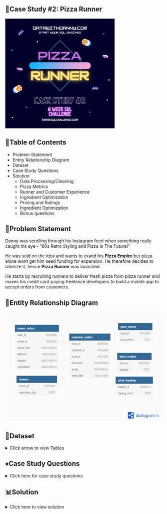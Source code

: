 ## 🍕Case Study #2: Pizza Runner

<img src="https://github.com/Julie-Odhiambo/8Week-SQL-Challenge/blob/main/Case%20study/case-study-2.png" width="350" height="350">

## 📝Table of Contents
   - Problem Statement
   - Entity Relationship Diagram
   - Dataset
   - Case Study Questions
   - Solution
      - Data Processing/Cleaning
      - Pizza Metrics
      - Runner and Customer Experience
      - Ingredient Optimization
      - Pricing and Ratings
      - Ingredient Optimization
      - Bonus questions
## 🤔Problem Statement
Danny was scrolling through his Instagram feed when something really caught his eye - “80s Retro Styling and Pizza Is The Future!"

He was sold on the idea and wants to exand his **Pizza Empire** but pizza alone wont get him seed funding for expansion. He therefore decides to Uberize it, hence **Pizza Runner** was launched.

He starts by recruiting runners to deliver fresh pizza from pizza runner and maxes his credit card paying freelance developers to build a mobile app to accept orders from customers.
## 🔗Entity Relationship Diagram
<img src="https://github.com/Julie-Odhiambo/8Week-SQL-Challenge/blob/main/Case%20study/PizzaRunner.png" width="600" height="350">

## 📂Dataset
<details><summary>Click arrow to view Tables</summary>
<p>

<details><summary>customer_orders table</summary>
<p>

```customer_orders```                                                                             
| **order_id**   | **customer_id**| **pizza_id**|**exclusions**|	**extras**|**order_time**      |
| :---           |  :---          |     :---    |  :---        |     :---   |   :---             |
| 1              |   101          |     1       |              |            |2021-01-01 18:05:02 |
| 2              |   101          |     1       |              |            |2021-01-01 19:00:52 |
| 3              |   102          |     1       |              |            |2021-01-02 23:51:23 |
| 3              |   102          |     2       |              |    NaN     |2021-01-02 23:51:23 | 
| 4              |   103          |     1       |  4           |            |2021-01-04 13:23:46 |
| 4              |   103          |     1       |  4           |            |2021-01-04 13:23:46 |
| 4              |   103          |     2       |  4           |            |2021-01-04 13:23:46 |             
| 5              |   104          |     1       |  null        |    1       |2021-01-08 21:00:29 |        
| 6              |   101          |     2       |  null        |    null    |2021-01-08 21:03:13 |
| 7              |   105          |     2       |  null        |    1       |2021-01-08 21:20:29 | 
| 8              |   102          |     1       |  null        |    null    |2021-01-09 23:54:33 | 
| 9              |   103          |     1       |  4           |    1,5     |	2021-01-10 11:22:59|
| 10             |   104          |     1       |  null        |    null    |2021-01-11 18:34:49 |
| 10             |   104          |     1       |  2,6         |    1,4     |2021-01-11 18:34:49 |
</p>
</details>

<details><summary>runner_orders table</summary>
<p>

 ```runner_orders```
| **order_id**   | **runner_id**|**pickup_time**    |**distance**|**duration**|**cancellation**        |
| :---           |  :---        |     :---          |  :---      |     :---   |   :---                 |
| 1              |   1          |2021-01-01 18:15:34| 20km       | 32 minutes |                        |
| 2              |   1          |2021-01-01 19:10:54| 20km       | 27 minutes |                        |
| 3              |   1          |2021-01-03 00:12:37| 13.4km     | 20 mins    |NaN                     |
| 4              |   2          |2021-01-04 13:53:03| 23.4       | 40         |NaN                     | 
| 5              |   3          |2021-01-08 21:10:57| 10         | 15         |NaN                     |
| 6              |   3          |     null          | null       | null       |Restaurant Cancellation |
| 7              |   2          |2020-01-08 21:30:45| 25km       | 25mins     |null                    |             
| 8              |   2          |2020-01-10 00:15:02| 23.4 km    | 15 minute  |null                    |        
| 9              |   2          |   null            | null       | null       |Customer Cancellation   |
| 10             |   1          |2020-01-11 18:50:20| 10km       | 10minutes  |null                    | 
</p>
</details>

<details><summary>pizza_names table</summary>
<p>

  ```pizza_names```
|**pizza_id**|**pizza_name**|
|:---        |:---          |
|1           |Meat Lovers   |
|2           |Vegetarian    |
</p>
</details>

<details><summary>Runners table</summary>
<p>

  ```runners```
|**runner_id**|**Registration Date**|
| :---        | :---                |
|1            |2021-01-01           |
|2            |2021-01-03           |
|3            |2021-01-08           |
|4            |2021-01-15           |
</p>
</details>

<details><summary>pizza_recipes table</summary>
<p>

  ```pizza_recipes```
|**pizza_id**|**toppings**              |
|:---        |:---                      |
|1           |1, 2, 3, 4, 5, 6, 8, 10   |
|2           |4, 6, 7, 9, 11, 12        |
</p>
</details>

<details><summary>pizza_toppings table</summary>
<p>

```pizza_toppings```                                                                             
| **topping_id** | **topping_name**|
| :---           |  :---           |
| 1              |   Bacon         |
| 2              |   BBQ Sauce     |
| 3              |   Beef          | 
| 4              |   Cheese        |  
| 5              |   Chicken       | 
| 6              |   Mushrooms     | 
| 7              |   Onions        |              
| 8              |   Pepperoni     |         
| 9              |   Peppers       | 
| 10             |   Salami        | 
| 11             |   Tomatoes      | 
| 12             |   Tomato Sauce  |

</p>
</details>

</p>
</details>

## ♦Case Study Questions
<details><summary>Click here for case study questions</summary>
<p>
   
A. Pizza Metrics
1. How many pizzas were ordered?
2. How many unique customer orders were made?
3. How many successful orders were delivered by each runner?
4. How many of each type of pizza was delivered?
5. How many Vegetarian and Meatlovers were ordered by each customer?
6. What was the maximum number of pizzas delivered in a single order?
7. For each customer, how many delivered pizzas had at least 1 change and how many had no changes?
8. How many pizzas were delivered that had both exclusions and extras?
9. What was the total volume of pizzas ordered for each hour of the day?
10. What was the volume of orders for each day of the week?
   
B. Runner and Customer Experience
1. How many runners signed up for each 1 week period? (i.e. week starts 2021-01-01)
2. What was the average time in minutes it took for each runner to arrive at the Pizza Runner HQ to pickup the order?
3. Is there any relationship between the number of pizzas and how long the order takes to prepare?
4. What was the average distance travelled for each customer?
5. What was the difference between the longest and shortest delivery times for all orders?
6. What was the average speed for each runner for each delivery and do you notice any trend for these values?
7. What is the successful delivery percentage for each runner?
   
C. Ingredient Optimisation
1. What are the standard ingredients for each pizza?
2. What was the most commonly added extra?
3. What was the most common exclusion?
4. Generate an order item for each record in the customers_orders table in the format of one of the following:
 - Meat Lovers
 - Meat Lovers - Exclude Beef
 - Meat Lovers - Extra Bacon
 - Meat Lovers - Exclude Cheese, Bacon - Extra Mushroom, Peppers
5. Generate an alphabetically ordered comma separated ingredient list for each pizza order from the customer_orders table and add a 2x in front of any relevant ingredients
 - For example: "Meat Lovers: 2xBacon, Beef, ... , Salami"
6. What is the total quantity of each ingredient used in all delivered pizzas sorted by most frequent first?
   
D. Pricing and Ratings
1. If a Meat Lovers pizza costs $12 and Vegetarian costs $10 and there were no charges for changes - how much money has Pizza Runner made so far if there are no delivery fees?
2. What if there was an additional $1 charge for any pizza extras?
- Add cheese is $1 extra
3. The Pizza Runner team now wants to add an additional ratings system that allows customers to rate their runner, how would you design an additional table for this new dataset - generate a schema for this new table and insert your own data for ratings for each successful customer order between 1 to 5.
4. Using your newly generated table - can you join all of the information together to form a table which has the following information for successful deliveries?
- customer_id
- order_id
- runner_id
- rating
- order_time
- pickup_time
- Time between order and pickup
- Delivery duration
- Average speed
- Total number of pizzas
5. If a Meat Lovers pizza was $12 and Vegetarian $10 fixed prices with no cost for extras and each runner is paid $0.30 per kilometre traveled - how much money does Pizza Runner have left over after these deliveries?
   
E. Bonus Questions
If Danny wants to expand his range of pizzas - how would this impact the existing data design? Write an INSERT statement to demonstrate what would happen if a new Supreme pizza with all the toppings was added to the Pizza Runner menu?

</p>
</details>

## 📊Solution
<details><summary>Click here to view solution</summary>
<p>
   
## Data Processing/Cleaning

Inspecting customer_orders table:
   
```SQL
SELECT
  column_name,
  data_type
FROM information_schema.columns
WHERE table_name = 'customer_orders';
```
Inspecting runner_orders table:

```SQL
SELECT
  column_name,
  data_type
FROM information_schema.columns
WHERE table_name = 'runner_orders';
```
   
A. Customer_order:
   - Create temp table from customer_order table.
   - Replace nulls and blanks with NULLs for consistency in exclusions and extras columns

```SQL
DROP TABLE IF EXISTS clean_customer_orders;
CREATE TEMP TABLE clean_customer_orders AS
     (SELECT order_id, customer_id, pizza_id, order_time,
        CASE WHEN exclusions = 'null' or exclusions = '' THEN NULL 
            ELSE exclusions END AS exclusions,
         CASE WHEN extras = '' or extras = 'null' THEN NULL 
            ELSE extras END AS extras
     FROM customer_orders);
```
   
Checking clean_customer_orders table:

```SQL
SELECT * FROM clean_customer_orders;

-- Inspecting clean_customer_orders table:
SELECT
  column_name,
  data_type
FROM information_schema.columns
WHERE table_name = 'clean_customer_orders';
```
   
B. Runner_orders table:
   1. Remove nulls and blanks from pickup_time, distance, duration & cancellation columns and replace with NULLs for consistency.
   2. Convert pickup_time column to datetime data type.
   3. Remove km from distance column and convert column to numeric data type.
   4. Remove mins, minute, minutes from duration and convert to integer
```SQL          
DROP TABLE IF EXISTS clean_runner_orders;
CREATE TEMP TABLE clean_runner_orders AS 
    (SELECT order_id, runner_id, 
       CASE WHEN pickup_time = 'null' THEN NULL
            ELSE pickup_time END::timestamp AS pickup_time,
       CASE WHEN distance = 'null' THEN NULL
            WHEN distance LIKE '%km' THEN TRIM('km' from distance)
                ELSE distance END::numeric AS distance,
       CASE WHEN duration = 'null' THEN NULL
            WHEN duration LIKE '%min%' THEN LEFT(duration, 2)
                ELSE duration END::numeric AS duration,
       CASE WHEN cancellation = 'null' OR cancellation LIKE '' THEN NULL 
            ELSE cancellation END AS cancellation
    FROM runner_orders);
```

Checking clean_runner_orders table:

```SQL
SELECT * FROM clean_runner_orders
```
   
Inspecting clean_runner_orders table

```SQL
SELECT
  column_name,
  data_type
FROM information_schema.columns
WHERE table_name = 'clean_runner_orders';
```
   
### A. Pizza Metrics               
 
**1. How many pizzas were ordered?**

```SQL
SELECT COUNT(*) as total_pizzas_ordered
FROM clean_customer_orders;
```
    
**2. How many unique customer orders were made?**

```SQL
SELECT COUNT(DISTINCT order_id) AS number_of_unique_orders
FROM clean_customer_orders;
```

**3. How many successful orders were delivered by each runner?**

```SQL
SELECT runner_id, 
   COUNT (*) AS successful_orders_delivered
FROM clean_runner_orders
WHERE duration IS NOT NULL
GROUP BY runner_id;
```

**4. How many of each type of pizza was delivered?**  

```SQL
SELECT p.pizza_name, 
        COUNT (*) AS Number_Of_Pizza_Delivered
FROM clean_runner_orders AS r
LEFT JOIN clean_customer_orders AS c
ON r.order_id = c.order_id
INNER JOIN pizza_names AS p
ON p.pizza_id = c.pizza_id
WHERE duration IS NOT NULL
GROUP BY p.pizza_name;
```
 
**5. How many Vegetarian and Meatlovers were ordered by each customer?**

```SQL
SELECT c.customer_id,
       p.pizza_name,
       COUNT (*) AS Number_Of_Pizza_Delivered
FROM clean_customer_orders AS c
INNER JOIN pizza_names AS p
ON c.pizza_id = p.pizza_id
GROUP BY p.pizza_name, c.customer_id
ORDER BY c.customer_id;
  ```
  
 **6. What was the maximum number of pizzas delivered in a single order?**
 
 ```SQL
SELECT COUNT(*) AS max_pizzas_delivered
FROM customer_orders AS c
INNER JOIN runner_orders AS r
ON c.order_id = r.order_id
WHERE r.distance IS NOT NULL
GROUP BY r.order_id
ORDER BY max_pizzas_delivered DESC
LIMIT 1;
 ```
 
**7. For each customer, how many delivered pizzas had at least 1 change and how many had no changes?**

```SQL
SELECT cco.customer_id,
       SUM(CASE WHEN cco.exclusions IS NOT NULL 
       OR cco.extras IS NOT NULL THEN 1 ELSE 0 END) AS at_least_1_change,
       SUM(CASE WHEN cco.exclusions IS NULL AND cco.extras IS NULL THEN 1 
       ELSE 0 END) AS no_change
FROM clean_customer_orders AS cco
INNER JOIN clean_runner_orders AS cro
ON cco.order_id = cro.order_id
WHERE cro.distance IS NOT NULL
GROUP BY customer_id;
 ```
 
**8. How many pizzas were delivered that had both exclusions and extras?**

```SQL
SELECT SUM(CASE WHEN cco.exclusions IS NOT NULL AND cco.extras IS NOT NULL THEN 1 
            ELSE 0 END) AS pizza
FROM clean_customer_orders AS cco
INNER JOIN clean_runner_orders AS cro
ON cco.order_id = cro.order_id
WHERE cro.distance IS NOT NULL;
```

**9. What was the total volume of pizzas ordered for each hour of the day?**

```SQL
SELECT COUNT(*), 
       EXTRACT('HOUR' FROM order_time) as time_of_day
FROM clean_customer_orders
GROUP BY EXTRACT('HOUR' FROM order_time);
```

**10. What was the volume of orders for each day of the week?**

```SQL
SELECT TO_CHAR(order_time, 'Day') AS day_of_week,
       COUNT(*) AS pizza_count
FROM clean_customer_orders
GROUP BY day_of_week;
```

 ## B. Runner and Customer Experience
    
**1. How many runners signed up for each 1 week period? (i.e. week starts 2021-01-01)**

```SQL
SELECT EXTRACT(WEEK FROM registration_date) AS week,
        COUNT(*)
FROM runners
GROUP BY EXTRACT(WEEK FROM registration_date);
```

**2.  What was the average time in minutes it took for each runner to arrive at the Pizza Runner HQ to pickup the order?**

```SQL
SELECT cro.runner_id, 
    date_part('minutes', AVG(cro.pickup_time-cco.order_time)) AS avg
FROM clean_customer_orders AS cco
INNER JOIN clean_runner_orders AS cro
ON cco.order_id = cro.order_id
WHERE cro.pickup_time IS NOT NULL
GROUP BY cro.runner_id;
```

**3. Is there any relationship between the number of pizzas and how long the order takes to prepare?**

```SQL
WITH relationship AS 
            (SELECT cco.order_id,
                COUNT(*) AS number_of_pizzas,                 
                  (cro.pickup_time-cco.order_time) AS mins_taken
             FROM clean_customer_orders AS cco
             INNER JOIN clean_runner_orders AS cro
             ON cco.order_id = cro.order_id
             WHERE cro.pickup_time IS NOT NULL
             GROUP BY cco.order_id, mins_taken)

SELECT 
  number_of_pizzas, 
  AVG(mins_taken)
FROM relationship
GROUP BY number_of_pizzas;
```

**4. What was the average distance travelled for each customer?**

```SQL
SELECT ROUND(AVG(cro.distance),2),
        cco.customer_id
 FROM clean_customer_orders AS cco
 INNER JOIN clean_runner_orders AS cro
 ON cco.order_id = cro.order_id
 GROUP BY cco.customer_id
 ORDER BY cco.customer_id;
```     
 
**5. What was the difference between the longest and shortest delivery times for all orders?**

```SQL
SELECT MAX(duration)- MIN(duration) as difference_delivery_time
FROM clean_runner_orders;

    -- 6. What was the average speed for each runner for each delivery 
            and do you notice any trend for these values? */
SELECT runner_id, order_id,
     ROUND((AVG(distance))/(AVG(duration/60)),2) AS avg_speed
FROM clean_runner_orders
WHERE pickup_time IS NOT NULL
GROUP BY runner_id, order_id
ORDER BY runner_id;
```

**7. What is the successful delivery percentage for each runner?**

```SQL
SELECT runner_id,
    ROUND((AVG(CASE WHEN distance IS NULL THEN 0
        WHEN distance IS NOT NULL THEN 1 END)*100)) AS percentage
FROM clean_runner_orders
GROUP BY runner_id;
```
</p>
</details>
